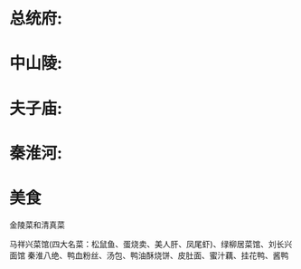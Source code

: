 # 总统府:
# 中山陵:
# 夫子庙:
# 秦淮河:
# 美食
金陵菜和清真菜

马祥兴菜馆(四大名菜：松鼠鱼、蛋烧卖、美人肝、凤尾虾)、绿柳居菜馆、刘长兴面馆
秦淮八绝、鸭血粉丝、汤包、鸭油酥烧饼、皮肚面、蜜汁藕、挂花鸭、酱鸭